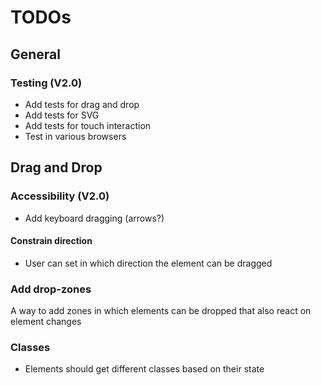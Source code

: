 # TODOs

## General

### Testing (V2.0)
- Add tests for drag and drop 
- Add tests for SVG
- Add tests for touch interaction
- Test in various browsers

## Drag and Drop

### Accessibility (V2.0)
- Add keyboard dragging (arrows?)

#### Constrain direction
- User can set in which direction the element can be dragged


### Add drop-zones
A way to add zones in which elements can be dropped that also react on element changes

### Classes
- Elements should get different classes based on their state
